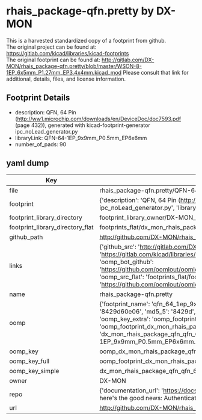 # rhais_package-qfn.pretty by DX-MON  
This is a harvested standardized copy of a footprint from github.  
The original project can be found at:  
https://gitlab.com/kicad/libraries/kicad-footprints  
The original footprint can be found at:
http://gitlab.com/DX-MON/rhais_package-qfn.pretty/blob/master/WSON-8-1EP_6x5mm_P1.27mm_EP3.4x4mm.kicad_mod
Please consult that link for additional, details, files, and license information.  
## Footprint Details
* description: QFN, 64 Pin (http://ww1.microchip.com/downloads/en/DeviceDoc/doc7593.pdf (page 432)), generated with kicad-footprint-generator ipc_noLead_generator.py  
* libraryLink: QFN-64-1EP_9x9mm_P0.5mm_EP6x6mm  
* number_of_pads: 90  
## yaml dump  
| Key | Value |  
| --- | --- |  
| file | rhais_package-qfn.pretty/QFN-64-1EP_9x9mm_P0.5mm_EP6x6mm.kicad_mod |  
| footprint | {'description': 'QFN, 64 Pin (http://ww1.microchip.com/downloads/en/DeviceDoc/doc7593.pdf (page 432)), generated with kicad-footprint-generator ipc_noLead_generator.py', 'libraryLink': 'QFN-64-1EP_9x9mm_P0.5mm_EP6x6mm', 'number_of_pads': 90} |  
| footprint_library_directory | footprint_library_owner/DX-MON_rhais_package-qfn.pretty |  
| footprint_library_directory_flat | footprints_flat/dx_mon_rhais_package_qfn_qfn_64_1ep_9x9mm_p0_5mm_ep6x6mm/working |  
| github_path | http://github.com/DX-MON/rhais_package-qfn.pretty/blob/master/QFN-64-1EP_9x9mm_P0.5mm_EP6x6mm.kicad_mod |  
| links | {'github_src': 'http://gitlab.com/DX-MON/rhais_package-qfn.pretty/blob/master/WSON-8-1EP_6x5mm_P1.27mm_EP3.4x4mm.kicad_mod', 'github_src_repo': 'https://gitlab.com/kicad/libraries/kicad-footprints', 'oomp_bot': 'footprints/dx_mon_rhais_package_qfn_qfn_64_1ep_9x9mm_p0_5mm_ep6x6mm/working', 'oomp_bot_github': 'https://github.com/oomlout/oomlout_oomp_footprint_bot/tree/main/footprints/dx_mon_rhais_package_qfn_qfn_64_1ep_9x9mm_p0_5mm_ep6x6mm/working', 'oomp_src_flat': 'footprints_flat/footprints_flat/dx_mon_rhais_package_qfn_qfn_64_1ep_9x9mm_p0_5mm_ep6x6mm/working', 'oomp_src_flat_github': 'https://github.com/oomlout/oomlout_oomp_footprint_src/tree/main/footprints_flat/dx_mon_rhais_package_qfn_qfn_64_1ep_9x9mm_p0_5mm_ep6x6mm/working'} |  
| name | rhais_package-qfn.pretty |  
| oomp | {'footprint_name': 'qfn_64_1ep_9x9mm_p0_5mm_ep6x6mm', 'library_name': 'rhais_package_qfn', 'md5': '8429d60e06b2bd5bab7c2d8d28af8880', 'md5_10': '8429d60e06', 'md5_5': '8429d', 'md5_6': '8429d6', 'oomp_key': 'oomp_dx_mon_rhais_package_qfn_qfn_64_1ep_9x9mm_p0_5mm_ep6x6mm', 'oomp_key_extra': 'oomp_footprint_dx_mon_rhais_package_qfn_qfn_64_1ep_9x9mm_p0_5mm_ep6x6mm', 'oomp_key_full': 'oomp_footprint_dx_mon_rhais_package_qfn_qfn_64_1ep_9x9mm_p0_5mm_ep6x6mm_8429d6', 'oomp_key_simple': 'dx_mon_rhais_package_qfn_qfn_64_1ep_9x9mm_p0_5mm_ep6x6mm', 'original_filename': 'rhais_package-qfn.pretty/QFN-64-1EP_9x9mm_P0.5mm_EP6x6mm.kicad_mod', 'owner_name': 'dx_mon'} |  
| oomp_key | oomp_dx_mon_rhais_package_qfn_qfn_64_1ep_9x9mm_p0_5mm_ep6x6mm |  
| oomp_key_full | oomp_footprint_dx_mon_rhais_package_qfn_qfn_64_1ep_9x9mm_p0_5mm_ep6x6mm |  
| oomp_key_simple | dx_mon_rhais_package_qfn_qfn_64_1ep_9x9mm_p0_5mm_ep6x6mm |  
| owner | DX-MON |  
| repo | {'documentation_url': 'https://docs.github.com/rest/overview/resources-in-the-rest-api#rate-limiting', 'message': "API rate limit exceeded for 84.66.173.59. (But here's the good news: Authenticated requests get a higher rate limit. Check out the documentation for more details.)"} |  
| url | http://github.com/DX-MON/rhais_package-qfn.pretty |  

